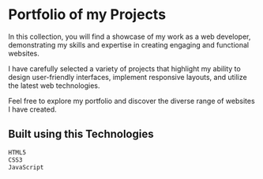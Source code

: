 <h1>Portfolio of my Projects</h1>

<p>  In this collection, you will find a showcase of my work as a web developer, demonstrating my skills and expertise in creating engaging and functional websites.</p>

<p>I have carefully selected a variety of projects that highlight my ability to design user-friendly interfaces, implement responsive layouts, and utilize the latest web technologies. </p>

<p> Feel free to explore my portfolio and discover the diverse range of websites I have created. </p>

## Built using this Technologies 

```bash
HTML5
CSS3
JavaScript
```


